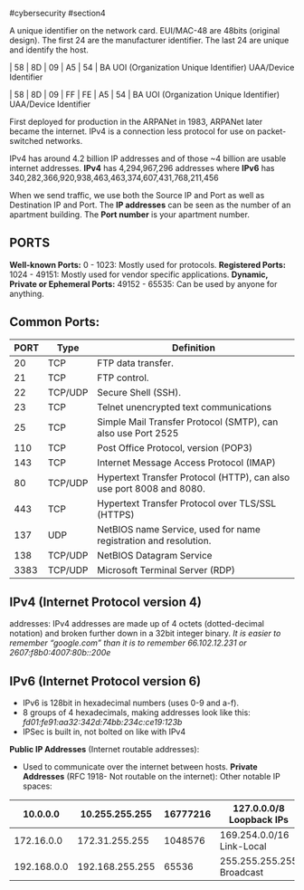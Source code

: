 #cybersecurity #section4 

A unique identifier on the network card.
EUI/MAC-48 are 48bits (original design).
	The first 24 are the manufacturer identifier.
	The last 24 are unique and identify the host.

<span class="yellow-bg"> | 58 | 8D | 09 </span> | <span class="blue-bg"> A5 | 54 | BA </span>
<span class="yellow-bg">UOI (Organization Unique Identifier)</span>  <span class="blue-bg">UAA/Device Identifier</span>

<span class="yellow-bg"> | 58 | 8D | 09 </span> | <span class="blue-bg"> FF | FE | A5 | 54 | BA </span>
<span class="yellow-bg">UOI (Organization Unique Identifier)</span>  <span class="blue-bg">UAA/Device Identifier</span>

First deployed for production in the ARPANet in 1983, ARPANet later became the internet.
IPv4 is a connection less protocol for use on packet-switched networks.

IPv4 has around 4.2 billion IP addresses and of those ~4 billion are usable internet addresses.
	**IPv4** has 4,294,967,296 addresses where 
	**IPv6** has 340,282,366,920,938,463,463,374,607,431,768,211,456

When we send traffic, we use both the Source IP and Port as well as Destination IP and Port.
The **IP addresses** can be seen as the number of an apartment building.
	The **Port number** is your apartment number.

## PORTS

**Well-known Ports:**
	0 - 1023: Mostly used for protocols.
**Registered Ports:**
	1024 - 49151: Mostly used for vendor specific applications.
**Dynamic, Private or Ephemeral Ports:**
	49152 - 65535: Can be used by anyone for anything.

## **Common Ports:**

| PORT | Type    | Definition                                                           |
| ---- | ------- | -------------------------------------------------------------------- |
| 20   | TCP     | FTP data transfer.                                                   |
| 21   | TCP     | FTP control.                                                         |
| 22   | TCP/UDP | Secure Shell (SSH).                                                  |
| 23   | TCP     | Telnet unencrypted text communications                               |
| 25   | TCP     | Simple Mail Transfer Protocol (SMTP), can also use Port 2525         |
| 110  | TCP     | Post Office Protocol, version (POP3)                                 |
| 143  | TCP     | Internet Message Access Protocol (IMAP)                              |
| 80   | TCP/UDP | Hypertext Transfer Protocol (HTTP), can also use port 8008 and 8080. |
| 443  | TCP     | Hypertext Transfer Protocol over TLS/SSL (HTTPS)                     |
| 137  | UDP     | NetBIOS name Service, used for name registration and resolution.     |
| 138  | TCP/UDP | NetBIOS Datagram Service                                             |
| 3383 | TCP/UDP | Microsoft Terminal Server (RDP)                                      |

## IPv4 (Internet Protocol version 4)
addresses:
	IPv4 addresses are made up of 4 octets (dotted-decimal notation) and broken further down in a 32bit integer binary.
		_It is easier to remember “google.com” than it is to remember 66.102.12.231 or 2607:f8b0:4007:80b::200e_
## IPv6 (Internet Protocol version 6)
- IPv6 is 128bit in hexadecimal numbers (uses 0-9 and a-f).
- 8 groups of 4 hexadecimals, making addresses look like this:
	_fd01:fe91:aa32:342d:74bb:234c:ce19:123b_
- IPSec is built in, not bolted on like with IPv4


**Public IP Addresses** (Internet routable addresses):
- Used to communicate over the internet between hosts.
**Private Addresses** (RFC 1918- Not routable on the internet): Other notable IP spaces:

| 10.0.0.0    | 10.255.255.255  | 16777216 | 127.0.0.0/8 Loopback IPs  |
| ----------- | --------------- | -------- | ------------------------- |
| 172.16.0.0  | 172.31.255.255  | 1048576  | 169.254.0.0/16 Link-Local |
| 192.168.0.0 | 192.168.255.255 | 65536    | 255.255.255.255 Broadcast |
